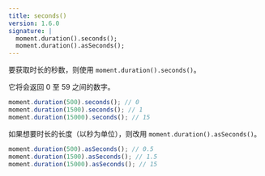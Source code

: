 ```yaml
---
title: seconds()
version: 1.6.0
signature: |
  moment.duration().seconds();
  moment.duration().asSeconds();
---
```



要获取时长的秒数，则使用 `moment.duration().seconds()`。

它将会返回 0 至 59 之间的数字。

```javascript
moment.duration(500).seconds(); // 0
moment.duration(1500).seconds(); // 1
moment.duration(15000).seconds(); // 15
```

如果想要时长的长度（以秒为单位），则改用 `moment.duration().asSeconds()`。

```javascript
moment.duration(500).asSeconds(); // 0.5
moment.duration(1500).asSeconds(); // 1.5
moment.duration(15000).asSeconds(); // 15
```
